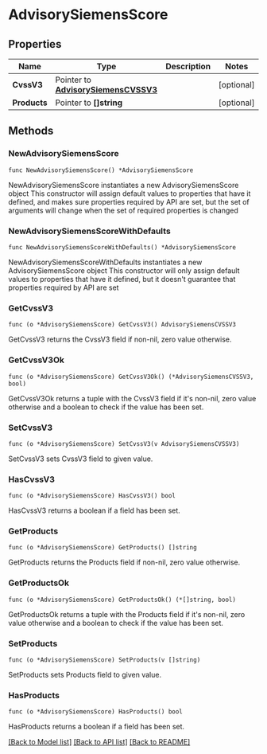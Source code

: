 # AdvisorySiemensScore

## Properties

Name | Type | Description | Notes
------------ | ------------- | ------------- | -------------
**CvssV3** | Pointer to [**AdvisorySiemensCVSSV3**](AdvisorySiemensCVSSV3.md) |  | [optional] 
**Products** | Pointer to **[]string** |  | [optional] 

## Methods

### NewAdvisorySiemensScore

`func NewAdvisorySiemensScore() *AdvisorySiemensScore`

NewAdvisorySiemensScore instantiates a new AdvisorySiemensScore object
This constructor will assign default values to properties that have it defined,
and makes sure properties required by API are set, but the set of arguments
will change when the set of required properties is changed

### NewAdvisorySiemensScoreWithDefaults

`func NewAdvisorySiemensScoreWithDefaults() *AdvisorySiemensScore`

NewAdvisorySiemensScoreWithDefaults instantiates a new AdvisorySiemensScore object
This constructor will only assign default values to properties that have it defined,
but it doesn't guarantee that properties required by API are set

### GetCvssV3

`func (o *AdvisorySiemensScore) GetCvssV3() AdvisorySiemensCVSSV3`

GetCvssV3 returns the CvssV3 field if non-nil, zero value otherwise.

### GetCvssV3Ok

`func (o *AdvisorySiemensScore) GetCvssV3Ok() (*AdvisorySiemensCVSSV3, bool)`

GetCvssV3Ok returns a tuple with the CvssV3 field if it's non-nil, zero value otherwise
and a boolean to check if the value has been set.

### SetCvssV3

`func (o *AdvisorySiemensScore) SetCvssV3(v AdvisorySiemensCVSSV3)`

SetCvssV3 sets CvssV3 field to given value.

### HasCvssV3

`func (o *AdvisorySiemensScore) HasCvssV3() bool`

HasCvssV3 returns a boolean if a field has been set.

### GetProducts

`func (o *AdvisorySiemensScore) GetProducts() []string`

GetProducts returns the Products field if non-nil, zero value otherwise.

### GetProductsOk

`func (o *AdvisorySiemensScore) GetProductsOk() (*[]string, bool)`

GetProductsOk returns a tuple with the Products field if it's non-nil, zero value otherwise
and a boolean to check if the value has been set.

### SetProducts

`func (o *AdvisorySiemensScore) SetProducts(v []string)`

SetProducts sets Products field to given value.

### HasProducts

`func (o *AdvisorySiemensScore) HasProducts() bool`

HasProducts returns a boolean if a field has been set.


[[Back to Model list]](../README.md#documentation-for-models) [[Back to API list]](../README.md#documentation-for-api-endpoints) [[Back to README]](../README.md)


